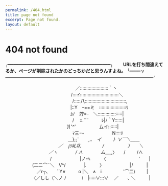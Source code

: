 ```yaml
---
permalink: /404.html
title: page not found
excerpt: Page not found.
layout: default
---
```


<style type="text/css" media="screen">
  .center-column{
    /* width:500px; */
  }
  .center-column h1 {
    font-size: 4em;
    line-height: 1;
    letter-spacing: -1px;
  }
  .center-column p {
      line-height: 1.5rem;
      white-space: pre;
    }
</style>

  <h1>404 not found</h1>

  <p>
╭━━━━━━━━━━━━━━━━━━━━━━━━━━━━━━━━━━━━━━╮
    <strong
      >　　URLを打ち間違えてるか、ページが削除されたかのどっちかだと思うんすよね。</strong
    >
╰━━━━ｖ━━━━━━━━━━━━━━━━━━━━━━━━━━━━━━━━━╯

　　　　　　　　　 　 　 　 　 　 ／::::::::::::::::::::::｀丶
　　　　　　　　 　 　 　 　 　 /::::ｲ::::::::::::::::::::::::::::::＼
　　　　　　　　　　　　　　　/:::::八::::::::::::::::::::::::::::::::,
　　　　　　　　　　　　　 　 |::Y　ｰ==ミ　:::::::::::::::::::::ﾘ
　　　　　　　　　　　　　 　 ｶﾉ　竚=-　＼:::::::::::::::::::|
　　　　　　　　　　　　　　　/　 ::.¨¨ 　 　 ﾚ|ﾉ＾Y::::::|
　　　　　　　 　 　 　 　 　 爿'^’　　　　　 厶イ:::::::|
　　　　　　　　　　　　　　　ﾏ三=-　　　　　　 N::::ﾘ
　　　　　　　　　　　　　　＿};;¨　　_,..　イ　 　 〉∨￣＼＿＿
　　　　　　　　　 　 　 ／　 jﾘ乢圦　　 　 　 /　　　　　 〉　　＼
　　　 　 　 　 　 　 ／ヽ　　　　/ ∧　　　　厶____,〉　　/　 　 /∧
　　　　　　　　　　/　　　　　　 |ノｰﾍ　 　 〈　　　　　　　 '　　|
　　　　　　(二二⌒¨＼　V^/　　　　|.　　　〉　　　　　　 |/　　　|
　　　　　　　／r┬､　　ﾞY∨ 　 　 o |＼　∧　i 　　　 　 '⌒二)　 　 |
　　　 　 　 （／しし（＼ノ ﾉ　 　 　i　|:::::∨:::∨  　／　　､ ＼　　　|
  </p>
